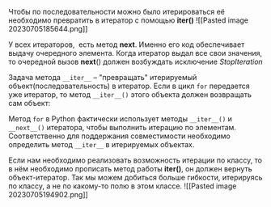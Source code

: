 Чтобы по последовательности можно было итерироваться её необходимо превратить в итератор с помощью __iter()__
![[Pasted image 20230705185644.png]]

У всех итераторов,  есть метод **__next__**. Именно его код обеспечивает выдачу очередного элемента.
Когда итератор выдал все свои значения, то очередной вызов **__next__**() должен возбуждать исключение _StopIteration_


Задача метода `__iter__` – "превращать" итерируемый объект(последовательность) в итератор. Если в цикл `for` передается уже итератор, то метод `__iter__()` этого объекта должен возвращать сам объект:

Метод `for` в Python фактически использует методы `__iter__()` и `__next__()` итератора, чтобы выполнить итерацию по элементам. Соответственно для поддержания совместимости необходимо определить метод `__iter__` в итерируемых объектах.

Если нам необходимо реализовать возможность итерации по классу, то в нём необходимо прописать метод работы __iter()__, он должен вернуть объект-итератор. Так мы можем добиться больше гибкости, итерируясь по классу, а не по какому-то полю в этом классе.
![[Pasted image 20230705194902.png]]




